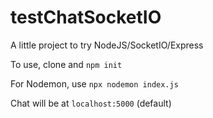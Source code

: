 # testChatSocketIO


A little project to try NodeJS/SocketIO/Express

To use, clone and ```npm init```

For Nodemon, use ```npx nodemon index.js```

Chat will be at ```localhost:5000``` (default)

